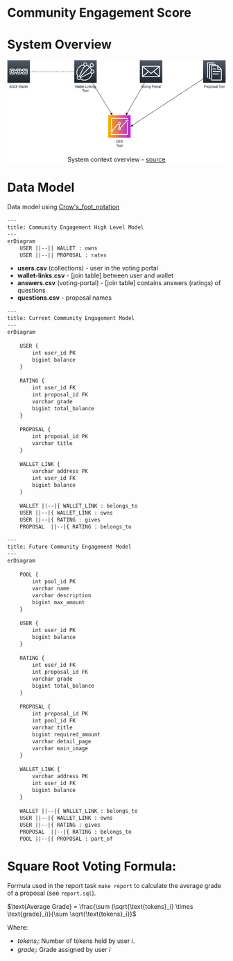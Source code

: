 # Community Engagement Score

# System Overview

<div align="center" style="background-color:white">
    <img src="docs/images/system_overview.png" alt="System context overview">
    <p>
        System context overview - <a target="__blank" href="docs/images/system_overview.drawio">source</a>
    </p>
</div>

# Data Model
Data model using [Crow's_foot_notation](https://en.wikipedia.org/wiki/Entity%E2%80%93relationship_model#Crow's_foot_notation)
```mermaid
---
title: Community Engagement High Level Model
---
erDiagram
    USER ||--|| WALLET : owns
    USER ||--|| PROPOSAL : rates
```

* **users.csv** (collections) - user in the voting portal
* **wallet-links.csv** - [join table] between user and wallet
* **answers.csv** (voting-portal) - [join table] contains answers (ratings) of questions
* **questions.csv** - proposal names


```mermaid
---
title: Current Community Engagement Model
---
erDiagram

    USER {
        int user_id PK
        bigint balance
    }

    RATING {
        int user_id FK
        int proposal_id FK
        varchar grade
        bigint total_balance
    }

    PROPOSAL {
        int proposal_id PK
        varchar title
    }

    WALLET_LINK {
        varchar address PK
        int user_id FK
        bigint balance
    }

    WALLET ||--|{ WALLET_LINK : belongs_to
    USER ||--|{ WALLET_LINK : owns
    USER ||--|{ RATING : gives
    PROPOSAL  ||--|{ RATING : belongs_to
```

```mermaid
---
title: Future Community Engagement Model
---
erDiagram

    POOL {
        int pool_id PK
        varchar name
        varchar description
        bigint max_amount
    }

    USER {
        int user_id PK
        bigint balance
    }

    RATING {
        int user_id FK
        int proposal_id FK
        varchar grade
        bigint total_balance
    }

    PROPOSAL {
        int proposal_id PK
        int pool_id FK
        varchar title
        bigint required_amount
        varchar detail_page
        varchar main_image
    }

    WALLET_LINK {
        varchar address PK
        int user_id FK
        bigint balance
    }

    WALLET ||--|{ WALLET_LINK : belongs_to
    USER ||--|{ WALLET_LINK : owns
    USER ||--|{ RATING : gives
    PROPOSAL  ||--|{ RATING : belongs_to
    POOL ||--|{ PROPOSAL : part_of
```

# Square Root Voting Formula:
Formula used in the report task `make report` to calculate the average grade of a proposal (see `report.sql`).

$\text{Average Grade} = \frac{\sum (\sqrt{\text{tokens}_i} \times \text{grade}_i)}{\sum \sqrt{\text{tokens}_i}}$

Where:
* $tokens_i$: Number of tokens held by user $i$.
* $grade_i$: Grade assigned by user $i$
